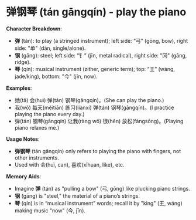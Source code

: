 # **弹钢琴 (tán gāngqín) - play the piano**

**Character Breakdown**:  
- **弹** (tán): to play (a stringed instrument); left side: “弓” (gōng, bow), right side: "单" (dān, single/alone).  
- **钢** (gāng): steel; left side: “钅” (jīn, metal radical), right side: "冈" (gāng, ridge).  
- **琴** (qín): musical instrument (zither, generic term); top: “王” (wáng, jade/king), bottom: "今" (jīn, now).

**Examples**:  
- 她(tā) 会(huì) 弹(tán) 钢琴(gāngqín)。(She can play the piano.)  
- 我(wǒ) 每天(měitiān) 练习(liànxí) 弹(tán) 钢琴(gāngqín)。(I practice playing the piano every day.)  
- 弹(tán) 钢琴(gāngqín) 让我(ràng wǒ) 很(hěn) 放松(fàngsōng)。(Playing piano relaxes me.)

**Usage Notes**:  
- **弹钢琴** (tán gāngqín) only refers to playing the piano with fingers, not other instruments.  
- Used with 会(huì, can), 喜欢(xǐhuan, like), etc.

**Memory Aids**:  
- Imagine **弹** (tán) as "pulling a bow" (弓, gōng) like plucking piano strings.  
- **钢** (gāng) is "steel," the material of a piano’s strings.  
- **琴** (qín) is in “musical instrument” words; recall it by "king" (王, wáng) making music "now" (今, jīn).